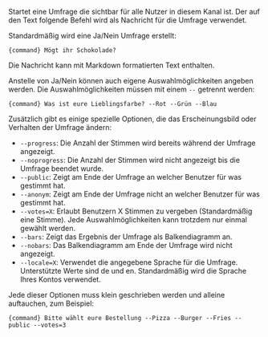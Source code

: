 Startet eine Umfrage die sichtbar für alle Nutzer in diesem Kanal ist. Der auf
den Text folgende Befehl wird als Nachricht für die Umfrage verwendet.

Standardmäßig wird eine Ja/Nein Umfrage erstellt:
```
{command} Mögt ihr Schokolade?
```
Die Nachricht kann mit Markdown formatierten Text enthalten.

Anstelle von Ja/Nein können auch eigene Auswahlmöglichkeiten angeben werden.
Die Auswahlmöglichkeiten müssen mit einem `--` getrennt werden:
```
{command} Was ist eure Lieblingsfarbe? --Rot --Grün --Blau
```
Zusätzlich gibt es einige spezielle Optionen, die das Erscheinungsbild oder
Verhalten der Umfrage ändern:

- `--progress`: Die Anzahl der Stimmen wird bereits während der Umfrage angezeigt.
- `--noprogress`: Die Anzahl der Stimmen wird nicht angezeigt bis die Umfrage beendet wurde.
- `--public`: Zeigt am Ende der Umfrage an welcher Benutzer für was gestimmt hat.
- `--anonym`: Zeigt am Ende der Umfrage nicht an welcher Benutzer für was gestimmt hat.
- `--votes=X`: Erlaubt Benutzern X Stimmen zu vergeben (Standardmäßig eine Stimme). Jede Auswahlmöglichkeiten kann trotzdem nur einmal gewählt werden.
- `--bars`: Zeigt das Ergebnis der Umfrage als Balkendiagramm an.
- `--nobars`: Das Balkendiagramm am Ende der Umfrage wird nicht angezeigt.
- `--locale=X`: Verwendet die angegebene Sprache für die Umfrage. Unterstützte Werte sind de und en. Standardmäßig wird die Sprache Ihres Kontos verwendet.

Jede dieser Optionen muss klein geschrieben werden und alleine auftauchen, zum Beispiel: 
```
{command} Bitte wählt eure Bestellung --Pizza --Burger --Fries --public --votes=3
```
